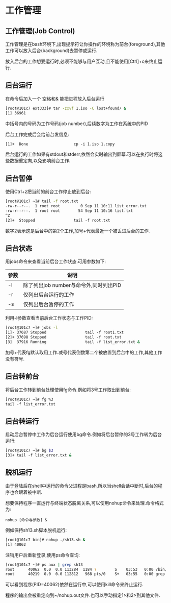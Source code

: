 # 工作管理

## 工作管理(Job Control)

工作管理是在bash环境下,出现提示符让你操作的环境称为前台(foreground),其他工作可以放入后台(background)去暂停或运行.

放入后台的工作想要运行时,必须不能够与用户互动,且不能使用[Ctrl]+c来终止运行.



## 后台运行

在命令后加入一个 空格和& 能把进程放入后台运行

```sh
[root@101c7 ext333]# tar -zxvf 1.iso -C lost+found/ &
[1] 36961
```

中括号内的号码为工作号码(job number),后续数字为工作在系统中的PID

后台工作完成后会给前台发信息:

```sh
[1]+  Done                    cp -i 1.iso 1.copy
```

后台运行的工作如果有stdout和stderr,依然会实时输出到屏幕.可以在执行时将这些数据重定向,以免影响前台工作.



## 后台暂停

使用Ctrl+z把当前的前台工作停止放到后台:

```sh
[root@101c7 ~]# tail -f root.txt 
-rw-r--r--.  1 root root         0 Sep 11 10:11 list_error.txt
-rw-r--r--.  1 root root        54 Sep 11 10:16 list.txt
^Z
[2]+  Stopped                 tail -f root.txt
```

数字2表示这是后台中的第2个工作,加号+代表最近一个被丢进后台的工作.



## 后台状态

用jobs命令来查看当前后台工作状态.可用参数如下:

| 参数 | 说明                                   |
| ---- | -------------------------------------- |
| -l   | 除了列出job number与命令外,同时列出PID |
| -r   | 仅列出后台运行的工作                   |
| -s   | 仅列出后台暂停的工作                   |

利用-l参数查看当前后台工作状态与工作PID:

```sh
[root@101c7 ~]# jobs -l
[1]- 37687 Stopped                 tail -f root1.txt
[2]+ 37698 Stopped                 tail -f root.txt
[3]  37916 Running                 tail -f list_error.txt &
```

加号+代表fg默认取用工作.减号代表倒数第二个被放置到后台中的工作,其他工作没有符号.



## 后台转前台

将后台工作转到前台处理使用fg命令.例如将3号工作取出到前台:

```sh
[root@101c7 ~]# fg %3
tail -f list_error.txt
```



## 后台转运行

启动后台暂停中工作为后台运行使用bg命令.例如将后台暂停的3号工作转为后台运行:

```sh
[root@101c7 ~]# bg $3
[3]+ tail -f list_error.txt &
```



## 脱机运行

由于登陆后在shell中运行的命令父进程是bash,所以当shell会话中断时,后台的程序也会跟着被中断.

想要保持程序一直运行与终端状态脱离关系,可以使用nohup命令来处理.命令格式为:

`nohup [命令与参数] &`

例如保持sh13.sh脚本脱机运行:

```sh
[root@101c7 bin]# nohup ./sh13.sh &
[1] 40062
```

注销用户后重新登录,使用ps命令查询:

```sh
[root@101c7 ~]# ps aux | grep sh13
root      40062  0.0  0.0 113284  1184 ?        S    03:53   0:00 /bin/bash ./sh13.sh
root      40219  0.0  0.0 112812   968 pts/0    S+   03:55   0:00 grep --color=auto sh13
```

可以看到程序(PID=40062)依然在运行中,可以使用kill命令来终止运行.

程序的输出会被重定向到~/nohup.out文件.也可以手动指定1>和2>到其他文件.

 
